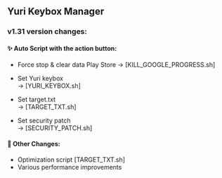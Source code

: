 ## Yuri Keybox Manager

### v1.31 version changes:

#### ✨ Auto Script with the action button:
- Force stop & clear data Play Store 
  → [KILL_GOOGLE_PROGRESS.sh]

- Set Yuri keybox  
  → [YURI_KEYBOX.sh]

- Set target.txt  
  → [TARGET_TXT.sh]

- Set security patch  
  → [SECURITY_PATCH.sh]

#### 🔧 Other Changes:
- Optimization script [TARGET_TXT.sh]
- Various performance improvements